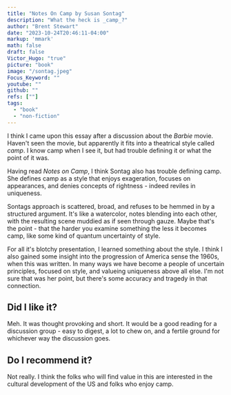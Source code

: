 ```yaml
---
title: "Notes On Camp by Susan Sontag"
description: "What the heck is _camp_?"
author: "Brent Stewart"
date: "2023-10-24T20:46:11-04:00"
markup: 'mmark'
math: false
draft: false
Victor_Hugo: "true"
picture: "book"
image: "/sontag.jpeg"
Focus_Keyword: ""
youtube: ""
github: ""
refs: [""]
tags:
  - "book"
  - "non-fiction"
---
```


I think I came upon this essay after a discussion about the _Barbie_ movie.  Haven't seen the movie, but apparently it fits into a theatrical style called _camp_.  I know camp when I see it, but had trouble defining it or what the point of it was.

Having read _Notes on Camp_, I think Sontag also has trouble defining camp.  She defines camp as a style that enjoys exageration, focuses on appearances, and denies concepts of rightness - indeed reviles in uniqueness.

Sontags approach is scattered, broad, and refuses to be hemmed in by a structured argument.  It's like a watercolor, notes blending into each other, with the resulting scene muddied as if seen through gauze.  Maybe that's the point - that the harder you examine something the less it becomes camp, like some kind of quantum uncertainty of style.

For all it's blotchy presentation, I learned something about the style.  I think I also gained some insight into the progression of America sense the 1960s, when this was written.  In many ways we have become a people of uncertain principles, focused on style, and valueing uniqueness above all else.  I'm not sure that was her point, but there's some accuracy and tragedy in that connection.

## Did I like it?
Meh.  It was thought provoking and short.  It would be a good reading for a discussion group - easy to digest, a lot to chew on, and a fertile ground for whichever way the discussion goes.

## Do I recommend it?
Not really.  I think the folks who will find value in this are interested in the cultural development of the US and folks who enjoy camp.